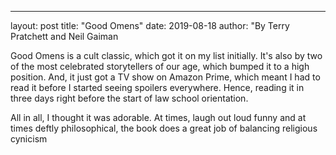 ---
layout: post
title: "Good Omens"
date: 2019-08-18
author: "By Terry Pratchett and Neil Gaiman

Good Omens is a cult classic, which got it on my list initially. It's also by two of the most celebrated storytellers of our age, which bumped it to a high position. And, it just got a TV show on Amazon Prime, which meant I had to read it before I started seeing spoilers everywhere. Hence, reading it in three days right before the start of law school orientation.

All in all, I thought it was adorable. At times, laugh out loud funny and at times deftly philosophical, the book does a great job of balancing religious cynicism 